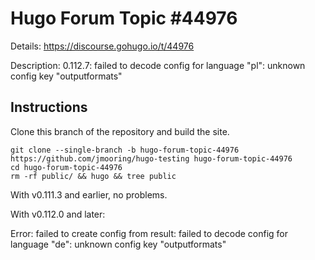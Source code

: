 # Hugo Forum Topic #44976

Details: <https://discourse.gohugo.io/t/44976>

Description: 0.112.7: failed to decode config for language "pl": unknown config key "outputformats"

## Instructions

Clone this branch of the repository and build the site.

```text
git clone --single-branch -b hugo-forum-topic-44976 https://github.com/jmooring/hugo-testing hugo-forum-topic-44976
cd hugo-forum-topic-44976
rm -rf public/ && hugo && tree public
```

With v0.111.3 and earlier, no problems.

With v0.112.0 and later:

Error: failed to create config from result: failed to decode config for language "de": unknown config key "outputformats"
